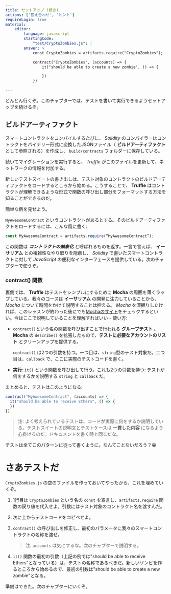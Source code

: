 ```yaml
---
title: セットアップ (続き)
actions: ['答え合わせ', 'ヒント']
requireLogin: true
material:
    editor:
        language: javascript
        startingCode:
            "test/CryptoZombies.js": |
        answer: >
            const CryptoZombies = artifacts.require("CryptoZombies");

            contract("CryptoZombies", (accounts) => {
                it("should be able to create a new zombie", () => {

                })
            })

---
```

どんどん行くぞ。このチャプターでは、テストを書いて実行できるようセットアップを続けるぞ。

## ビルドアーティファクト

スマートコントラクトをコンパイルするたびに、 _Solidity_ のコンパイラーはコントラクトをバイナリー形式に変換したJSONファイル（ **ビルドアーティファクト** として参照される）を作成し、 `build/contracts` フォルダーに保存している。

続いてマイグレーションを実行すると、 _Truffle_ がこのファイルを更新して、ネットワークの情報を付加する。

新しいテストスイートの書き出しは、テスト対象のコントラクトのビルドアーティファクトをロードするところから始める。こうすることで、 **Truffle** はコントラクトが理解できるような形式で関数の呼び出し部分をフォーマットする方法を知ることができるのだ。

簡単な例を見せよう。

`MyAwesomeContract` というコントラクトがあるとする。そのビルドアーティファクトをロードするには、こんな風に書く:

```javascript
const MyAwesomeContract = artifacts.require(“MyAwesomeContract”);
```

この関数は **_コントラクトの抽象化_** と呼ばれるものを返す。一言で言えば、 **イーサリアム** との複雑性なやり取りを隠蔽し、 _Solidity_ で書いたスマートコントラクトに対して _JavaScript_ の便利なインターフェースを提供している。次のチャプターで使うぞ。

### contract() 関数

裏側では、 **Truffle** はテストをシンプルにするために **Mocha** の周囲を薄くラップしている。我々のコースは **イーサリアム** の開発に注力していることから、 _Mocha_ について時間をかけて説明することは控える。 _Mocha_ を深掘りしたければ、このレッスンが終わった後にでも<a href="https://mochajs.org/" target=_blank>Mochaのサイト</a>をチェックするといい。今はここで説明していることを理解すればいい - 使い方:

-   `contract()`という名の関数を呼び出すことで行われる **グループテスト** 。 **Mocha** の `describe()` を拡張したもので、**テストに必要なアカウントのリスト** とクリーンアップを提供する。

    `contract()` は2つの引数を持つ。一つ目は、`string`型のテスト対象だ。二つ目は、`callback` で、ここに実際のテストコードを書く。

-   **実行**:  `it()` という関数を呼び出して行う。これも2つの引数を持つ: テストが何をするかを説明する `string` と `callback` だ。

まとめると、テストはこのようになる:

 ```javascript
 contract("MyAwesomeContract", (accounts) => {
   it("should be able to receive Ethers", () => {
   })
 })
 ```

> 注: よく考えられているテストは、コードが実際に何をするか説明している。テストスイートの説明文とテストケースは **一貫した内容** になるよう心掛けるのだ。ドキュメントを書く時と同じだな。

テストは全てこのパターンに従って書くように。なんてことないだろう？😁

# さあテストだ

`CryptoZombies.js` の空のファイルを作っておいてやったから、これを埋めていくぞ。

1. 1行目は `CryptoZombies` という名の `const` を宣言し、`artifacts.require` 関数の戻り値を代入せよ。引数にはテスト対象のコントラクト名を渡すんだ。

2. 次に上からテストコードをコピペせよ。

3.  `contract()` の呼び出しを修正し、最初のパラメータに我々のスマートコントラクトの名称を渡せ。

    > 注:  `accounts` は気にするな。次のチャプターで説明する。

4.  `it()` 関数の最初の引数（上記の例では"should be able to receive Ethers"となっている）は、テストの名称であるべきだ。新しいゾンビを作るところから始めるので、最初の引数は"should be able to create a new zombie"となる。

準備はできた。次のチャプターにいくぞ。
